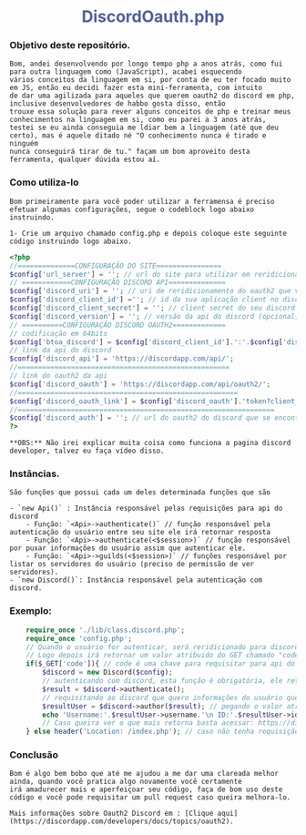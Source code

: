<center><h1 style="color: #51619e;">DiscordOauth.php</h1></center>

### Objetivo deste repositório.

    Bom, andei desenvolvendo por longo tempo php a anos atrás, como fui para outra linguagem como (JavaScript), acabei esquecendo
    vários conceitos da linguagem em si, por conta de eu ter focado muito em JS, então eu decidi fazer esta mini-ferramenta, com intuito
    de dar uma agilizada para aqueles que querem oauth2 do discord em php, inclusive desenvolvedores de habbo gosta disso, então
    trouxe essa solução para rever alguns conceitos de php e treinar meus conhecimentos na linguagem em si, como eu parei a 3 anos atrás,
    testei se eu ainda conseguia me ldiar bem a linguagem (até que deu certo), mas é aquele ditado né "O conhecimento nunca é tirado e ninguém
    nunca conseguirá tirar de tu." façam um bom aproveito desta ferramenta, qualquer dúvida estou aí.

### Como utiliza-lo

    Bom primeiramente para você poder utilizar a ferramensa é preciso efetuar algumas configurações, segue o codeblock logo abaixo
    instruindo.

    1- Crie um arquivo chamado config.php e depois coloque este seguinte código instruindo logo abaixo.
```php
<?php 
//==============CONFIGURAÇÃO DO SITE================
$config['url_server'] = ''; // url do site para utilizar em reridicionamentos
// ============CONFIGURAÇÃO DISCORD API==============
$config['discord_uri'] = ''; // uri de reridicionamento do oauth2 que você encontra em discord developer
$config['discord_client_id'] =''; // id da sua aplicação client no discord developer.
$config['discord_client_secret'] = ''; // client secret do seu discord developer
$config['discord_version'] = ''; // versão da api do discord (opcional).
// ==========CONFIGURAÇÃO DISCORD OAUTH2=============
// codificação em 64bits
$config['btoa_discord'] = $config['discord_client_id'].':'.$config['discord_client_secret']; 
// link da api do discord
$config['discord_api'] = 'https://discordapp.com/api/'; 
//====================================================
// link do oauth2 da api
$config['discord_oauth'] = 'https://discordapp.com/api/oauth2/'; 
//======================================================
$config['discord_oauth_link'] = $config['discord_oauth'].'token?client_id='.$config['discord_client_id'].'&redirect_uri='.$config['discord_uri'];
//===============================================================
$config['discord_auth'] = ''; // url do oauth2 do discord que se encontra em discord developer.
?>
```
    **OBS:** Não irei explicar muita coisa como funciona a pagina discord developer, talvez eu faça vídeo disso.

### Instâncias.

    São funções que possui cada um deles determinada funções que são 

    - `new Api()` : Instância responsável pelas requisições para api do discord
        - Função: `<Api>->authenticate()` // função responsável pela autenticação do usuário entre seu site ele irá retornar resposta
        - Função: `<Api>->authenticate(<$session>)` // função responsável por puxar informações do usuário assim que autenticar ele.
        - Função: `<Api>->guilds(<$session>)` // funções responsável por listar os servidores do usuário (preciso de permissão de ver servidores).
    - `new Discord()`: Instância responsável pela autenticação com discord.

### Exemplo:

```php
    require_once './lib/class.discord.php';
    require_once 'config.php';
    // Quando o usuário for autenticar, será reridicionado para discord para poder permitir entregar suas informações para o site
    // Logo depois irá retornar um valor atribuido do GET chamado "code" Ex : http://localhost/login.php?code=kdsasdJAJDSDJDJasmds82
    if($_GET['code']){ // code é uma chave para requisitar para api do discord é preciso ser dessa forma "code".
        $discord = new Discord($config);
        // autenticando com discord, esta função é obrigatória, ele retorna um Objeto
        $result = $discord->authenticate(); 
        // requisitando ao discord que quero informações do usuário que ele permitiu.
        $resultUser = $discord->author($result); // pegando o valor atribuido que foi retornado como objeto.
        echo 'Username:'.$resultUser->username.'\n ID:'.$resultUser->id;
        // Caso queira ver o que mais retorna basta acessar: https://discordapp.com/developers/docs/topics/oauth2
    } else header('Location: /index.php'); // caso não tenha requisição code é reridicionado para a pagina principal.
```

### Conclusão
    Bom é algo bem bobo que até me ajudou a me dar uma clareada melhor ainda, quando você pratica algo novamente você certamente
    irá amadurecer mais e aperfeiçoar seu código, faça de bom uso deste código e você pode requisitar um pull request caso queira melhora-lo.

    Mais informações sobre Oauth2 Discord em : [Clique aqui](https://discordapp.com/developers/docs/topics/oauth2).
